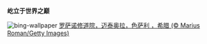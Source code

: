 
**屹立于世界之巅**

![bing-wallpaper](https://www.bing.com/th?id=OHR.MeteoraMonastery_ZH-CN9551991708_1920x1080.jpg)
[罗萨诺修道院，迈泰奥拉，色萨利 ，希腊 (© Marius Roman/Getty Images)](https://www.bing.com/search?q=%E5%B8%8C%E8%85%8A%E7%BD%97%E8%90%A8%E8%AF%BA%E4%BF%AE%E9%81%93%E9%99%A2&amp;form=hpcapt&amp;mkt=zh-cn)
  